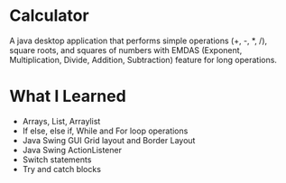 # Calculator

A java desktop application that performs simple operations (+, -, *, /), square roots, and squares of numbers with EMDAS (Exponent, Multiplication, Divide, Addition, Subtraction) feature for long operations.

# What I Learned
- Arrays, List, Arraylist
- If else, else if, While and For loop operations
- Java Swing GUI Grid layout and Border Layout
- Java Swing ActionListener
- Switch statements
- Try and catch blocks
